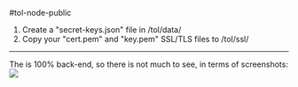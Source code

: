 #tol-node-public
1. Create a "secret-keys.json" file in /tol/data/
2. Copy your "cert.pem" and "key.pem" SSL/TLS files to /tol/ssl/
_________________________________

The is 100% back-end, so there is not much to see, in terms of screenshots:
<img src="https://i.imgur.com/53JWqzL.png">
